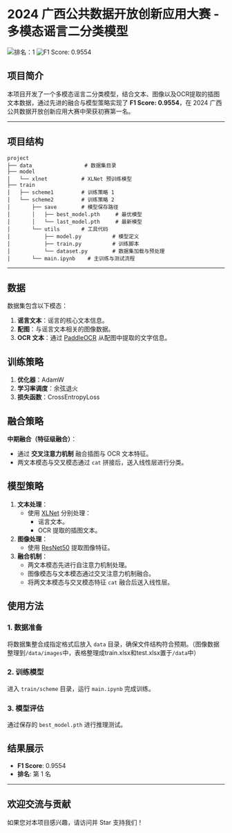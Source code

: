# 2024 广西公共数据开放创新应用大赛 - 多模态谣言二分类模型

![排名：1](https://img.shields.io/badge/%E6%8E%92%E5%90%8D-1-brightgreen) ![F1 Score: 0.9554](https://img.shields.io/badge/F1%20Score-0.9554-blue)

## 项目简介
本项目开发了一个多模态谣言二分类模型，结合文本、图像以及OCR提取的插图文本数据，通过先进的融合与模型策略实现了 **F1 Score: 0.9554**，在 2024 广西公共数据开放创新应用大赛中荣获初赛第一名。

---

## 项目结构
```
project
├── data                 # 数据集目录
├── model
│   └── xlnet           # XLNet 预训练模型
├── train
│   ├── scheme1         # 训练策略 1
│   └── scheme2         # 训练策略 2
│       ├── save        # 模型保存路径
│       │   ├── best_model.pth     # 最优模型
│       │   └── last_model.pth     # 最新模型
│       └── utils       # 工具代码
│           ├── model.py          # 模型定义
│           ├── train.py          # 训练脚本
│           └── dataset.py        # 数据集加载与预处理
│       └── main.ipynb    # 主训练与测试流程
```

---

## 数据
数据集包含以下模态：
1. **谣言文本**：谣言的核心文本信息。
2. **配图**：与谣言文本相关的图像数据。
3. **OCR 文本**：通过 [PaddleOCR](https://github.com/PaddlePaddle/PaddleOCR) 从配图中提取的文字信息。



## 训练策略
1. **优化器**：AdamW
2. **学习率调度**：余弦退火
3. **损失函数**：CrossEntropyLoss



## 融合策略
**中期融合（特征级融合）**：
- 通过 **交叉注意力机制** 融合插图与 OCR 文本特征。
- 两文本模态与交叉模态通过 `cat` 拼接后，送入线性层进行分类。



## 模型策略
1. **文本处理**：
   - 使用 [XLNet](https://arxiv.org/abs/1906.08237) 分别处理：
     - 谣言文本。
     - OCR 提取的插图文本。
2. **图像处理**：
   - 使用 [ResNet50](https://arxiv.org/abs/1512.03385) 提取图像特征。
3. **融合机制**：
   - 两文本模态先进行自注意力机制处理。
   - 图像模态与文本模态通过交叉注意力机制融合。
   - 将两文本模态与交叉模态特征 `cat` 融合后送入线性层。



## 使用方法

### 1. 数据准备
将数据集整合成指定格式后放入 `data` 目录，确保文件结构符合预期。（图像数据整理到`/data/images`中，表格整理成train.xlsx和test.xlsx置于`/data`中）

### 2. 训练模型
进入 `train/scheme` 目录，运行 `main.ipynb` 完成训练。

### 3. 模型评估
通过保存的 `best_model.pth` 进行推理测试。


## 结果展示
- **F1 Score**: 0.9554
- **排名**: 第 1 名

---

## 欢迎交流与贡献
如果您对本项目感兴趣，请访问并 Star 支持我们！
